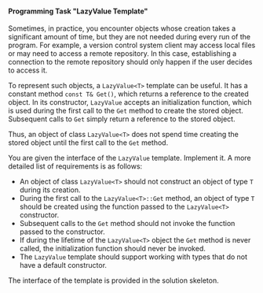 #### Programming Task "LazyValue Template"

Sometimes, in practice, you encounter objects whose creation takes a significant amount of time, but they are not needed during every run of the program. For example, a version control system client may access local files or may need to access a remote repository. In this case, establishing a connection to the remote repository should only happen if the user decides to access it.

To represent such objects, a `LazyValue<T>` template can be useful. It has a constant method `const T& Get()`, which returns a reference to the created object. In its constructor, `LazyValue` accepts an initialization function, which is used during the first call to the `Get` method to create the stored object. Subsequent calls to `Get` simply return a reference to the stored object.

Thus, an object of class `LazyValue<T>` does not spend time creating the stored object until the first call to the `Get` method.

You are given the interface of the `LazyValue` template. Implement it. A more detailed list of requirements is as follows:

- An object of class `LazyValue<T>` should not construct an object of type `T` during its creation.
- During the first call to the `LazyValue<T>::Get` method, an object of type `T` should be created using the function passed to the `LazyValue<T>` constructor.
- Subsequent calls to the `Get` method should not invoke the function passed to the constructor.
- If during the lifetime of the `LazyValue<T>` object the `Get` method is never called, the initialization function should never be invoked.
- The `LazyValue` template should support working with types that do not have a default constructor.

The interface of the template is provided in the solution skeleton.